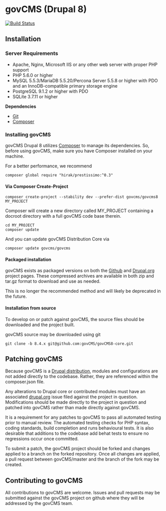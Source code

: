 # govCMS (Drupal 8)

[![Build Status](https://travis-ci.org/govCMS/govcms-core.svg?branch=8.4.x)](https://travis-ci.org/govCMS/govcms-core)

## Installation

### Server Requirements

* Apache, Nginx, Microsoft IIS or any other web server with proper PHP support
* PHP 5.6.0 or higher
* MySQL 5.5.3/MariaDB 5.5.20/Percona Server 5.5.8 or higher with PDO and an InnoDB-compatible primary storage engine
* PostgreSQL 9.1.2 or higher with PDO
* SQLite 3.7.11 or higher

**Dependencies**

* [Git](http://git-scm.com/)
* [Composer](https://getcomposer.org/)

### Installing govCMS

govCMS Drupal 8 utilizes [Composer](https://getcomposer.org/) to manage its dependencies. So, before using govCMS, make sure you have Composer installed on your machine.

For a better performance, we recommend

```
composer global require "hirak/prestissimo:^0.3"
```

#### Via Composer Create-Project

```
composer create-project --stability dev --prefer-dist govcms/govcms8 MY_PROJECT
```

Composer will create a new directory called MY_PROJECT containing a docroot directory with a full govCMS code base therein.

```
cd MY_PROJECT
composer update
```

And you can update govCMS Distribution Core via
```
composer update govcms/govcms
```

#### Packaged installation

govCMS exists as packaged versions on both the [Github](https://github.com/govCMS/govCMS8) and [Drupal.org](https://www.drupal.org/project/govcms) project pages. These compressed archives are available in both zip and tar.gz format to download and use as needed.

This is no longer the recommended method and will likely be deprecated in the future.

#### Installation from source

To develop on or patch against govCMS, the source files should be downloaded and the project built.

govCMS source may be downloaded using git

```
git clone -b 8.4.x git@github.com:govCMS/govCMS8-core.git
```

## Patching govCMS

Because govCMS is a [Drupal distribution](https://www.drupal.org/documentation/build/distributions), modules and configurations are not added directly to the codebase. Rather, they are referenced within the composer.json file.

Any alterations to Drupal core or contributed modules must have an associated [drupal.org](https://www.drupal.org) issue filed against the project in question. Modifications should be made directly to the project in question and patched into govCMS rather than made directly against govCMS.

It is a requirement for any patches to govCMS to pass all automated testing prior to manual review. The automated testing checks for PHP syntax, coding standards, build completion and runs behavioural tests. It is also desirable that additions to the codebase add behat tests to ensure no regressions occur once committed.

To submit a patch, the govCMS project should be forked and changes applied to a branch on the forked repository. Once all changes are applied, a pull request between govCMS/master and the branch of the fork may be created.


## Contributing to govCMS

All contributions to govCMS are welcome. Issues and pull requests may be submitted against the govCMS project on github where they will be addressed by the govCMS team.
